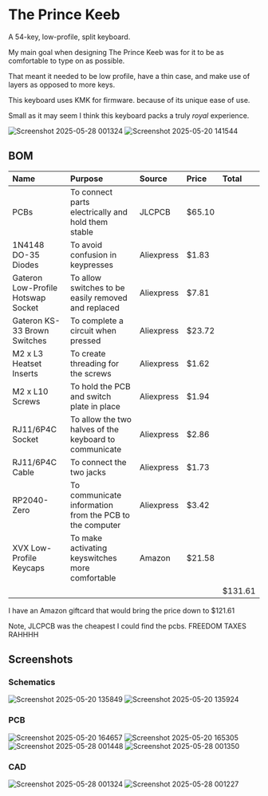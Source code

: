 # The Prince Keeb
A 54-key, low-profile, split keyboard.

My main goal when designing The Prince Keeb was for it to be as comfortable to type on as possible. 

That meant it needed to be low profile, have a thin case, and make use of layers
as opposed to more keys.

This keyboard uses KMK for firmware. because of its unique ease of use.

Small as it may seem I think this keyboard
packs a truly <i>royal</i> experience.


![Screenshot 2025-05-28 001324](https://github.com/user-attachments/assets/3c7cc776-51b0-4dd9-a35d-3955cd436667)
![Screenshot 2025-05-20 141544](https://github.com/user-attachments/assets/6ab2bc79-d695-462b-951e-b1eecd9d49cb)

## BOM
| Name   | Purpose      | Source         | Price | Total |
|:-------|:-------------|:---------------|:------|:------|
| PCBs  | To connect parts electrically and hold them stable | JLCPCB | $65.10|
| 1N4148 DO-35 Diodes  | To avoid confusion in keypresses | Aliexpress | $1.83|
| Gateron Low-Profile Hotswap Socket | To allow switches to be easily removed and replaced | Aliexpress | $7.81 |
| Gateron KS-33 Brown Switches | To complete a circuit when pressed | Aliexpress | $23.72 |
| M2 x L3 Heatset Inserts | To create threading for the screws | Aliexpress | $1.62 |
| M2 x L10 Screws | To hold the PCB and switch plate in place | Aliexpress | $1.94 |
| RJ11/6P4C Socket | To allow the two halves of the keyboard to communicate | Aliexpress | $2.86 |
| RJ11/6P4C Cable | To connect the two jacks | Aliexpress | $1.73 |
| RP2040-Zero | To communicate information from the PCB to the computer | Aliexpress | $3.42 |
| XVX Low-Profile Keycaps | To make activating keyswitches more comfortable | Amazon | $21.58 |
|||||$131.61|

I have an Amazon giftcard that would bring the price down to $121.61

Note, JLCPCB was the cheapest I could find the pcbs. FREEDOM TAXES RAHHHH
## Screenshots

### Schematics
![Screenshot 2025-05-20 135849](https://github.com/user-attachments/assets/6a352ba7-98a5-47d1-83e1-757499ba8347)
![Screenshot 2025-05-20 135924](https://github.com/user-attachments/assets/ed5fc028-043d-4415-a225-3dcb55cbb8a9)


### PCB
![Screenshot 2025-05-20 164657](https://github.com/user-attachments/assets/60c40437-ef23-4c21-9d93-45428ae05f46)
![Screenshot 2025-05-20 165305](https://github.com/user-attachments/assets/2ebcaef2-9b76-4fa2-9aed-970395a572da)
![Screenshot 2025-05-28 001448](https://github.com/user-attachments/assets/d172a404-2ff4-47da-9707-9003bb91b3c1)
![Screenshot 2025-05-28 001350](https://github.com/user-attachments/assets/0cd85efc-85c3-4ba3-b1a9-3096439036ae)


### CAD
![Screenshot 2025-05-28 001324](https://github.com/user-attachments/assets/6b9bae5d-d9ab-413e-b725-2e10331a77f5)
![Screenshot 2025-05-28 001227](https://github.com/user-attachments/assets/78a3d6f0-0d07-4cde-b57d-9bbe31b277a3)


